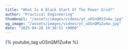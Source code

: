 ```yaml
---
title: "What Is A Black Start Of The Power Grid?"
author: "Practical Engineering"
thumbnail: "/assets/images/videos/yt_uOSnQM1Zu4w.jpg"
og_image: "/assets/images/videos/yt_uOSnQM1Zu4w.jpg"
date: "2025-04-28 19:30:51 +0000"
---
```


{% youtube_tag uOSnQM1Zu4w %}